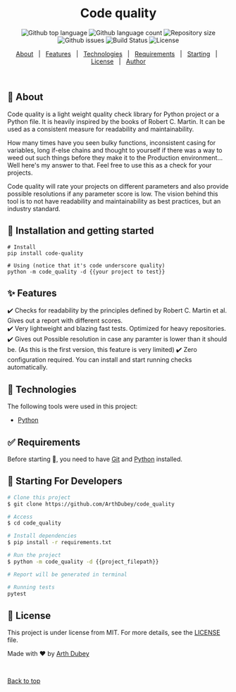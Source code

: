 <!-- <div align="center" id="top">
  <img src="./.github/app.gif" alt="Code_quality" /> -->

&#xa0;

  <!-- <a href="https://code_quality.netlify.app">Demo</a> -->
</div>

<h1 align="center">Code quality</h1>

<p align="center">
  <img alt="Github top language" src="https://img.shields.io/github/languages/top/ArthDubey/code_quality?color=56BEB8">

  <img alt="Github language count" src="https://img.shields.io/github/languages/count/ArthDubey/code_quality?color=56BEB8">

  <img alt="Repository size" src="https://img.shields.io/github/repo-size/ArthDubey/code_quality?color=56BEB8">

  <img alt="Github issues" src="https://img.shields.io/github/issues/ArthDubey/code_quality?color=008000" />

  <!-- <img alt="Github forks" src="https://img.shields.io/github/forks/ArthDubey/code_quality?color=56BEB8" /> -->

  <!-- <img alt="Github stars" src="https://img.shields.io/github/stars/ArthDubey/code_quality?color=56BEB8" /> -->
  <img alt="Build Status" src = "https://travis-ci.com/ArthDubey/code_quality.svg?branch=master">
  <img alt="License" src = "https://img.shields.io/badge/License-MIT-yellow.svg">
</p>

<!-- Status -->

<!-- <h4 align="center">
	🚧  Code_quality 🚀 Under construction...  🚧
</h4>

<hr> -->

<p align="center">
  <a href="#dart-about">About</a> &#xa0; | &#xa0; 
  <a href="#sparkles-features">Features</a> &#xa0; | &#xa0;
  <a href="#rocket-technologies">Technologies</a> &#xa0; | &#xa0;
  <a href="#white_check_mark-requirements">Requirements</a> &#xa0; | &#xa0;
  <a href="#checkered_flag-starting">Starting</a> &#xa0; | &#xa0;
  <a href="#memo-license">License</a> &#xa0; | &#xa0;
  <a href="https://github.com/ArthDubey" target="_blank">Author</a>
</p>

<br>

## :dart: About

Code quality is a light weight quality check library for Python project or a Python file. It is heavily inspired by the
books of Robert C. Martin. It can be used as a consistent measure for readability and maintainability.

How many times have you seen bulky functions, inconsistent casing for variables, long if-else chains and thought to
yourself if there was a way to weed out such things before they make it to the Production environment...
Well here's my answer to that. Feel free to use this as a check for your projects.

Code quality will rate your projects on different parameters and also provide possible resolutions if any parameter
score is low. The vision behind this tool is to not have readability and maintainability as best practices, but an
industry standard.

## :checkered_flag: Installation and getting started

```
# Install
pip install code-quality

# Using (notice that it's code underscore quality)
python -m code_quality -d {{your project to test}}

```

## :sparkles: Features

:heavy_check_mark: Checks for readability by the principles defined by Robert C. Martin et al. Gives out a report with different scores.\
:heavy_check_mark: Very lightweight and blazing fast tests. Optimized for heavy repositories.\
:heavy_check_mark: Gives out Possible resolution in case any paramter is lower than it should be. (As this is the first version, this feature is very limited)
:heavy_check_mark: Zero configuration required. You can install and start running checks automatically.

## :rocket: Technologies

The following tools were used in this project:

- [Python](https://python.org/)

## :white_check_mark: Requirements

Before starting :checkered_flag:, you need to have [Git](https://git-scm.com) and [Python](https://python.org/) installed.

## :checkered_flag: Starting For Developers

```bash
# Clone this project
$ git clone https://github.com/ArthDubey/code_quality

# Access
$ cd code_quality

# Install dependencies
$ pip install -r requirements.txt

# Run the project
$ python -m code_quality -d {{project_filepath}}

# Report will be generated in terminal

# Running tests
pytest
```

## :memo: License

This project is under license from MIT. For more details, see the [LICENSE](LICENSE.md) file.

Made with :heart: by <a href="https://github.com/ArthDubey" target="_blank">Arth Dubey</a>

&#xa0;

<a href="#top">Back to top</a>
